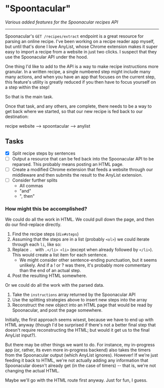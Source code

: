 # "Spoontacular"
*Various added features for the Spoonacular recipes API*

---

Spoonacular's `GET /recipes/extract` endpoint is a great resource for parsing an online recipe. I've been working on a recipe reader app myself, but until that's done I love AnyList, whose Chrome extension makes it super easy to import a recipe from a website in just two clicks. I suspect that they use the Spoonacular API under the hood.

One thing I'd like to add to the API is a way to make recipe instructions more granular. In a written recipe, a single numbered step might include many many actions, and when you have an app that focuses on the current step, this feature's utility is greatly reduced if you then have to focus yourself on a step within the step!

So that is the main task.

Once that task, and any others, are complete, there needs to be a way to get back where we started, so that our new recipe is fed back to our destination:

recipe website --> spoontacular --> anylist

## Tasks
- [X] Split recipe steps by sentences 
- [ ] Output a resource that can be fed back into the Spoonacular API to be reparsed. This probably means posting an HTML page.
- [ ] Create a modified Chrome extension that feeds a website through our middleware and then submits the result to the AnyList extension. 
- [ ] Consider further splits
    - All commas
    - "and"
    - ", then"

### How might this be accomplished?
We could do all the work in HTML. We could pull down the page, and then do our find-replace directly. 
1. Find the recipe steps (`div#steps`)
2. Assuming that the steps are in a list (probably `<ol>`) we could iterate through each `li`, like so:
3. Replace `. ` with `.</li> <li>` (except when already followed by `</li>`). This would create a list item for each sentence. 
    - We might consider other sentence-ending punctuation, but it seems unlikely. And if a ! or ? was there, it's probably more commentary than the end of an actual step.
4. Post the resulting HTML somewhere.

Or we could do all the work with the parsed data.
1. Take the `instructions` array returned by the Spoonacular API
2. Use the splitting strategies above to insert new steps into the array
3. Reconstruct the new object into an HTML page that would be read by Spoonacular, and post the page somewhere.

Initially, the first approach seems wisest, because we have to end up with HTML anyway (though I'd be surprised if there's not a better final step that doesn't require reconstructing the HTML; but would it get us to the final AnyList input?).

But there may be other things we want to do. For instance, my in-progress app (or, rather, its even more in-progress backend) also takes the timers from the Spoonacular output (which AnyList ignores). However! If we're just feeding it back to HTML, we're not actually adding any information that Spoonacular doesn't already get (in the case of timers) -- that is, we're not changing the actual HTML.

Maybe we'll go with the HTML route first anyway. Just for fun, I guess.     